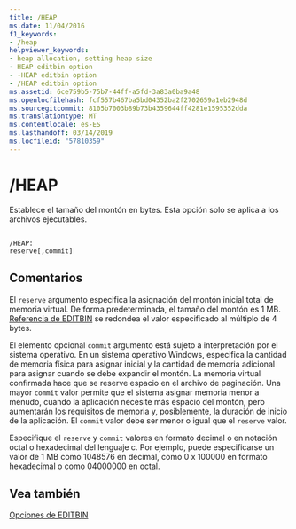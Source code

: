 ```yaml
---
title: /HEAP
ms.date: 11/04/2016
f1_keywords:
- /heap
helpviewer_keywords:
- heap allocation, setting heap size
- HEAP editbin option
- -HEAP editbin option
- /HEAP editbin option
ms.assetid: 6ce759b5-75b7-44ff-a5fd-3a83a0ba9a48
ms.openlocfilehash: fcf557b467ba5bd04352ba2f2702659a1eb2948d
ms.sourcegitcommit: 8105b7003b89b73b4359644ff4281e1595352dda
ms.translationtype: MT
ms.contentlocale: es-ES
ms.lasthandoff: 03/14/2019
ms.locfileid: "57810359"
---
```

# <a name="heap"></a>/HEAP

Establece el tamaño del montón en bytes. Esta opción solo se aplica a los archivos ejecutables.

```

/HEAP:
reserve[,commit]
```

## <a name="remarks"></a>Comentarios

El `reserve` argumento especifica la asignación del montón inicial total de memoria virtual. De forma predeterminada, el tamaño del montón es 1 MB. [Referencia de EDITBIN](editbin-reference.md) se redondea el valor especificado al múltiplo de 4 bytes.

El elemento opcional `commit` argumento está sujeto a interpretación por el sistema operativo. En un sistema operativo Windows, especifica la cantidad de memoria física para asignar inicial y la cantidad de memoria adicional para asignar cuando se debe expandir el montón. La memoria virtual confirmada hace que se reserve espacio en el archivo de paginación. Una mayor `commit` valor permite que el sistema asignar memoria menor a menudo, cuando la aplicación necesite más espacio del montón, pero aumentarán los requisitos de memoria y, posiblemente, la duración de inicio de la aplicación. El `commit` valor debe ser menor o igual que el `reserve` valor.

Especifique el `reserve` y `commit` valores en formato decimal o en notación octal o hexadecimal del lenguaje c. Por ejemplo, puede especificarse un valor de 1 MB como 1048576 en decimal, como 0 x 100000 en formato hexadecimal o como 04000000 en octal.

## <a name="see-also"></a>Vea también

[Opciones de EDITBIN](editbin-options.md)
